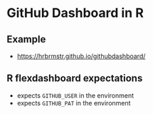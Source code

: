 GitHub Dashboard in R
================

Example
-------

-   <https://hrbrmstr.github.io/githubdashboard/>

R flexdashboard expectations
----------------------------

-   expects `GITHUB_USER` in the environment
-   expects `GITHUB_PAT` in the environment

